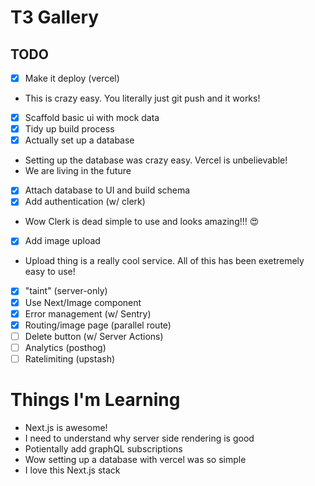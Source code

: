 # T3 Gallery

## TODO

- [x] Make it deploy (vercel)
- This is crazy easy. You literally just git push and it works!
- [x] Scaffold basic ui with mock data
- [x] Tidy up build process
- [x] Actually set up a database
- Setting up the database was crazy easy. Vercel is unbelievable!
- We are living in the future
- [x] Attach database to UI and build schema
- [x] Add authentication (w/ clerk)
- Wow Clerk is dead simple to use and looks amazing!!! 😍
- [x] Add image upload
- Upload thing is a really cool service. All of this has been exetremely easy to use!
- [x] "taint" (server-only)
- [x] Use Next/Image component
- [x] Error management (w/ Sentry)
- [x] Routing/image page (parallel route)
- [ ] Delete button (w/ Server Actions)
- [ ] Analytics (posthog)
- [ ] Ratelimiting (upstash)

# Things I'm Learning

- Next.js is awesome!
- I need to understand why server side rendering is good
- Potientally add graphQL subscriptions
- Wow setting up a database with vercel was so simple
- I love this Next.js stack
